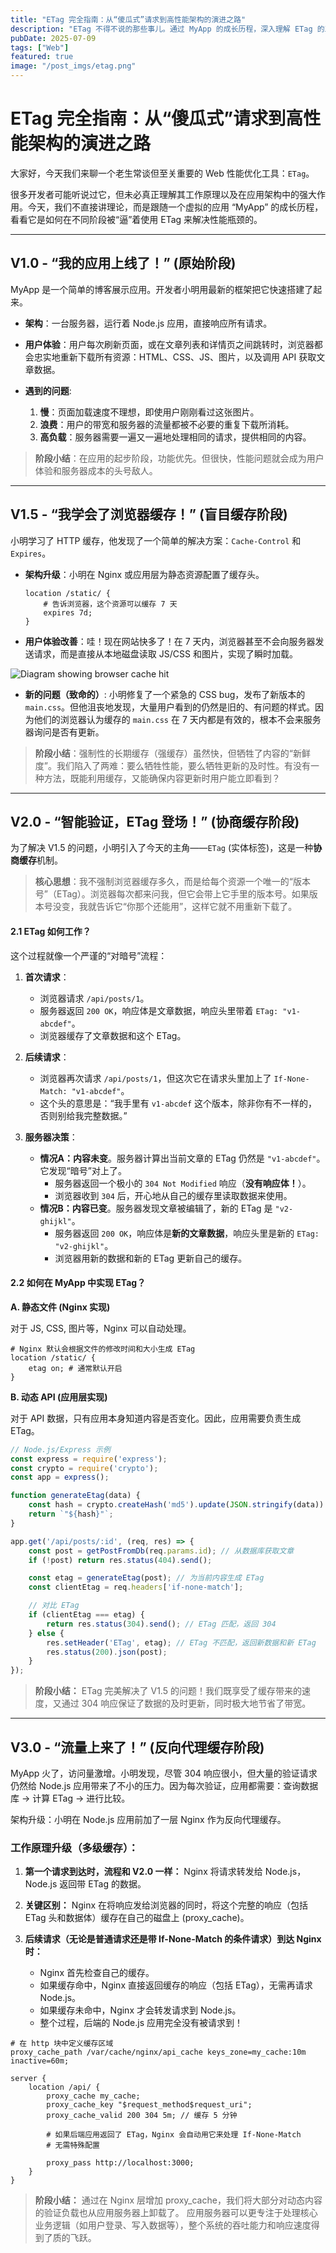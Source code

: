 ```yaml
---
title: "ETag 完全指南：从“傻瓜式”请求到高性能架构的演进之路"
description: "ETag 不得不说的那些事儿。通过 MyApp 的成长历程，深入理解 ETag 的工作原理和在应用架构中的强大作用。"
pubDate: 2025-07-09
tags: ["Web"]
featured: true
image: "/post_imgs/etag.png"
---
```


# ETag 完全指南：从“傻瓜式”请求到高性能架构的演进之路

大家好，今天我们来聊一个老生常谈但至关重要的 Web 性能优化工具：`ETag`。

很多开发者可能听说过它，但未必真正理解其工作原理以及在应用架构中的强大作用。今天，我们不直接讲理论，而是跟随一个虚拟的应用 “MyApp” 的成长历程，看看它是如何在不同阶段被“逼”着使用 ETag 来解决性能瓶颈的。

---

## V1.0 - “我的应用上线了！” (原始阶段)

MyApp 是一个简单的博客展示应用。开发者小明用最新的框架把它快速搭建了起来。

* **架构**：一台服务器，运行着 Node.js 应用，直接响应所有请求。
* **用户体验**：用户每次刷新页面，或在文章列表和详情页之间跳转时，浏览器都会忠实地重新下载所有资源：HTML、CSS、JS、图片，以及调用 API 获取文章数据。


* **遇到的问题**:
    1.  **慢**：页面加载速度不理想，即使用户刚刚看过这张图片。
    2.  **浪费**：用户的带宽和服务器的流量都被不必要的重复下载所消耗。
    3.  **高负载**：服务器需要一遍又一遍地处理相同的请求，提供相同的内容。

> **阶段小结**：在应用的起步阶段，功能优先。但很快，性能问题就会成为用户体验和服务器成本的头号敌人。

---

## V1.5 - “我学会了浏览器缓存！” (盲目缓存阶段)

小明学习了 HTTP 缓存，他发现了一个简单的解决方案：`Cache-Control` 和 `Expires`。

* **架构升级**：小明在 Nginx 或应用层为静态资源配置了缓存头。
    ```nginx
    location /static/ {
        # 告诉浏览器，这个资源可以缓存 7 天
        expires 7d; 
    }
    ```
* **用户体验改善**：哇！现在网站快多了！在 7 天内，浏览器甚至不会向服务器发送请求，而是直接从本地磁盘读取 JS/CSS 和图片，实现了瞬时加载。

![Diagram showing browser cache hit](https://i.imgur.com/rXV0k4C.png)

* **新的问题（致命的）**:
    小明修复了一个紧急的 CSS bug，发布了新版本的 `main.css`。但他沮丧地发现，大量用户看到的仍然是旧的、有问题的样式。因为他们的浏览器认为缓存的 `main.css` 在 7 天内都是有效的，根本不会来服务器询问是否有更新。

> **阶段小结**：强制性的长期缓存（强缓存）虽然快，但牺牲了内容的“新鲜度”。我们陷入了两难：要么牺牲性能，要么牺牲更新的及时性。有没有一种方法，既能利用缓存，又能确保内容更新时用户能立即看到？

---

## V2.0 - “智能验证，ETag 登场！” (协商缓存阶段)

为了解决 V1.5 的问题，小明引入了今天的主角——`ETag` (实体标签)，这是一种**协商缓存**机制。

> **核心思想**：我不强制浏览器缓存多久，而是给每个资源一个唯一的“版本号”（ETag）。浏览器每次都来问我，但它会带上它手里的版本号。如果版本号没变，我就告诉它“你那个还能用”，这样它就不用重新下载了。

#### 2.1 ETag 如何工作？

这个过程就像一个严谨的“对暗号”流程：

1.  **首次请求**：
    * 浏览器请求 `/api/posts/1`。
    * 服务器返回 `200 OK`，响应体是文章数据，响应头里带着 `ETag: "v1-abcdef"`。
    * 浏览器缓存了文章数据和这个 ETag。

2.  **后续请求**：
    * 浏览器再次请求 `/api/posts/1`，但这次它在请求头里加上了 `If-None-Match: "v1-abcdef"`。
    * 这个头的意思是：“我手里有 `v1-abcdef` 这个版本，除非你有不一样的，否则别给我完整数据。”

3.  **服务器决策**：
    * **情况A：内容未变**。服务器计算出当前文章的 ETag 仍然是 `"v1-abcdef"`。它发现“暗号”对上了。
        * 服务器返回一个极小的 `304 Not Modified` 响应（**没有响应体！**）。
        * 浏览器收到 `304` 后，开心地从自己的缓存里读取数据来使用。
    * **情况B：内容已变**。服务器发现文章被编辑了，新的 ETag 是 `"v2-ghijkl"`。
        * 服务器返回 `200 OK`，响应体是**新的文章数据**，响应头里是新的 `ETag: "v2-ghijkl"`。
        * 浏览器用新的数据和新的 ETag 更新自己的缓存。


#### 2.2 如何在 MyApp 中实现 ETag？

**A. 静态文件 (Nginx 实现)**

对于 JS, CSS, 图片等，Nginx 可以自动处理。

```nginx
# Nginx 默认会根据文件的修改时间和大小生成 ETag
location /static/ {
    etag on; # 通常默认开启
}
```

**B. 动态 API (应用层实现)**

对于 API 数据，只有应用本身知道内容是否变化。因此，应用需要负责生成 ETag。

```javascript
// Node.js/Express 示例
const express = require('express');
const crypto = require('crypto');
const app = express();

function generateEtag(data) {
    const hash = crypto.createHash('md5').update(JSON.stringify(data)).digest('hex');
    return `"${hash}"`;
}

app.get('/api/posts/:id', (req, res) => {
    const post = getPostFromDb(req.params.id); // 从数据库获取文章
    if (!post) return res.status(404).send();

    const etag = generateEtag(post); // 为当前内容生成 ETag
    const clientEtag = req.headers['if-none-match'];

    // 对比 ETag
    if (clientEtag === etag) {
        return res.status(304).send(); // ETag 匹配，返回 304
    } else {
        res.setHeader('ETag', etag); // ETag 不匹配，返回新数据和新 ETag
        res.status(200).json(post);
    }
});
```
> **阶段小结：** ETag 完美解决了 V1.5 的问题！我们既享受了缓存带来的速度，又通过 304 响应保证了数据的及时更新，同时极大地节省了带宽。

---

## V3.0 - “流量上来了！” (反向代理缓存阶段)
MyApp 火了，访问量激增。小明发现，尽管 304 响应很小，但大量的验证请求仍然给 Node.js 应用带来了不小的压力。因为每次验证，应用都需要：查询数据库 -> 计算 ETag -> 进行比较。

架构升级：小明在 Node.js 应用前加了一层 Nginx 作为反向代理缓存。

### 工作原理升级（多级缓存）：

1. **第一个请求到达时，流程和 V2.0 一样：** Nginx 将请求转发给 Node.js，Node.js 返回带 ETag 的数据。

2. **关键区别：** Nginx 在将响应发给浏览器的同时，将这个完整的响应（包括 ETag 头和数据体）缓存在自己的磁盘上 (proxy_cache)。

3. **后续请求（无论是普通请求还是带 If-None-Match 的条件请求）到达 Nginx 时：**
   * Nginx 首先检查自己的缓存。
   * 如果缓存命中，Nginx 直接返回缓存的响应（包括 ETag），无需再请求 Node.js。
   * 如果缓存未命中，Nginx 才会转发请求到 Node.js。
   * 整个过程，后端的 Node.js 应用完全没有被请求到！

```nginx
# 在 http 块中定义缓存区域
proxy_cache_path /var/cache/nginx/api_cache keys_zone=my_cache:10m inactive=60m;

server {
    location /api/ {
        proxy_cache my_cache;
        proxy_cache_key "$request_method$request_uri";
        proxy_cache_valid 200 304 5m; // 缓存 5 分钟

        # 如果后端应用返回了 ETag，Nginx 会自动用它来处理 If-None-Match
        # 无需特殊配置
        
        proxy_pass http://localhost:3000;
    }
}
```
> **阶段小结：** 通过在 Nginx 层增加 proxy_cache，我们将大部分对动态内容的验证负载也从应用服务器上卸载了。 应用服务器可以更专注于处理核心业务逻辑（如用户登录、写入数据等），整个系统的吞吐能力和响应速度得到了质的飞跃。